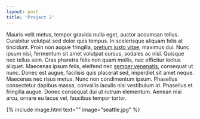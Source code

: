 ```yaml
---
layout: post
title: 'Project 2'
---
```

Mauris velit metus, tempor gravida nulla eget, auctor accumsan tellus. Curabitur volutpat sed dolor quis tempus. In scelerisque aliquam felis at tincidunt. Proin non augue fringilla, [pretium justo vitae](#), maximus dui. Nunc ipsum nisi, fermentum sit amet volutpat cursus, sodales ac nisl. Quisque nec tellus sem. Cras pharetra felis non quam mollis, nec efficitur lectus aliquet. Maecenas ipsum felis, eleifend nec [semper venenatis](#), consequat ut nunc. Donec est augue, facilisis quis placerat sed, imperdiet sit amet neque. Maecenas nec risus metus. Nunc non condimentum ipsum. Phasellus consectetur dapibus massa, convallis iaculis nisi vestibulum id. Phasellus et fringilla augue. Donec consequat dui ut rutrum elementum. Aenean nisi arcu, ornare eu lacus vel, faucibus tempor tortor.

{% include image.html text="" image="seattle.jpg" %}
